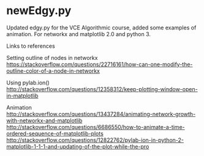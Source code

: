 # newEdgy.py
Updated edgy.py for the VCE Algorithmic course, added some examples of animation. For networkx and matplotlib 2.0 and python 3.

Links to references

Setting outline of nodes in networkx  
https://stackoverflow.com/questions/22716161/how-can-one-modify-the-outline-color-of-a-node-in-networkx

Using pylab.ion()  
http://stackoverflow.com/questions/12358312/keep-plotting-window-open-in-matplotlib

Animation  
http://stackoverflow.com/questions/13437284/animating-network-growth-with-networkx-and-matplotlib
http://stackoverflow.com/questions/6686550/how-to-animate-a-time-ordered-sequence-of-matplotlib-plots
http://stackoverflow.com/questions/12822762/pylab-ion-in-python-2-matplotlib-1-1-1-and-updating-of-the-plot-while-the-pro
